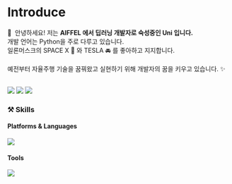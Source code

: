 <!-- 자기소개 하는 문단 -->
# Introduce
<p>
  👋&nbsp; 안녕하세요! 저는 <b>AIFFEL 에서 딥러닝 개발자로 숙성중인 Uni 입니다. </b><br/>
  개발 언어는 Python을 주로 다루고 있습니다.<br/>
  일론머스크의 SPACE X 🚀 와 TESLA 🚘 를 좋아하고 지지합니다.
 <br/><br/>
  예전부터 자율주행 기술을 꿈꿔왔고 실현하기 위해 개발자의 꿈을 키우고 있습니다. ✨ <br/><br/>
</p>

<!-- 블로그, 이메일, 인스타그램 등 SNS 넣는 문단 -->
<p>
  <a href="https://velog.io/@uni1023" target="_blank"><img src="https://img.shields.io/badge/Blog-DD0B78?style=flat-square&logo=GitHub%20Sponsors&logoColor=white"/></a>
  <a href="mailto:yoonsy1023@gmail.com" target="_blank"><img src="https://img.shields.io/badge/yoonsy1023@gmail.com-EA4335?style=flat-square&logo=Gmail&logoColor=white"/></a>
  <a href="https://www.instagram.com/unigram_1023/?hl=ko" target="_blank"><img src="https://img.shields.io/badge/unigram_1023-1DA1F2?style=flat-square&logo=Instagram&logoColor=white"/></a>
</p>

<!-- 테크닉 능력, 플랫폼, 사용 언어 나열하는 문단. -->
### ⚒ Skills
#### Platforms & Languages
<p>
  <img src="https://img.shields.io/badge/Python-3178C6?style=flat-square&logo=TypeScript&logoColor=white"/>
</p>

#### Tools
<p>
  <img src="https://img.shields.io/badge/Git-F05032?style=flat-square&logo=Git&logoColor=white"/>
</p>
